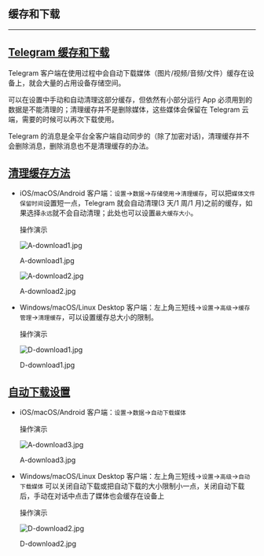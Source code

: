 ## 缓存和下载

---

## [Telegram 缓存和下载](#telegram缓存和下载)

Telegram 客户端在使用过程中会自动下载媒体（图片/视频/音频/文件）缓存在设备上，就会大量的占用设备存储空间。

可以在设置中手动和自动清理这部分缓存，但依然有小部分运行 App 必须用到的数据是不能清理的；清理缓存并不是删除媒体，这些媒体会保留在 Telegram 云端，需要的时候可以再次下载使用。

Telegram 的消息是全平台全客户端自动同步的（除了加密对话)，清理缓存并不会删除消息，删除消息也不是清理缓存的办法。

## [清理缓存方法](#清理缓存方法)

- iOS/macOS/Android 客户端：`设置`\->`数据`\->`存储使用`\->`清理缓存`，可以把`媒体文件保留时间`设置短一点，Telegram 就会自动清理(3 天/1 周/1 月)之前的缓存，如果选择`永远`就不会自动清理；此处也可以设置`最大缓存大小`。

  操作演示

  ![A-download1.jpg](https://cdn.jsdelivr.net/gh/tgwiki/images/A/download1.jpg)

  A-download1.jpg

  ![A-download2.jpg](https://cdn.jsdelivr.net/gh/tgwiki/images/A/download2.jpg)

  A-download2.jpg

- Windows/macOS/Linux Desktop 客户端：左上角三短线->`设置`\->`高级`\->`缓存管理`\->`清理缓存`，可以设置缓存总大小的限制。

  操作演示

  ![D-download1.jpg](https://cdn.jsdelivr.net/gh/tgwiki/images/D/download1.jpg)

  D-download1.jpg

## [自动下载设置](#自动下载设置)

- iOS/macOS/Android 客户端：`设置`\->`数据`\->`自动下载媒体`

  操作演示

  ![A-download3.jpg](https://cdn.jsdelivr.net/gh/tgwiki/images/A/download3.jpg)

  A-download3.jpg

- Windows/macOS/Linux Desktop 客户端：左上角三短线->`设置`\->`高级`\->`自动下载媒体` 可以关闭自动下载或把自动下载的大小限制小一点，关闭自动下载后，手动在对话中点击了媒体也会缓存在设备上

  操作演示

  ![D-download2.jpg](https://cdn.jsdelivr.net/gh/tgwiki/images/D/download2.jpg)

  D-download2.jpg
